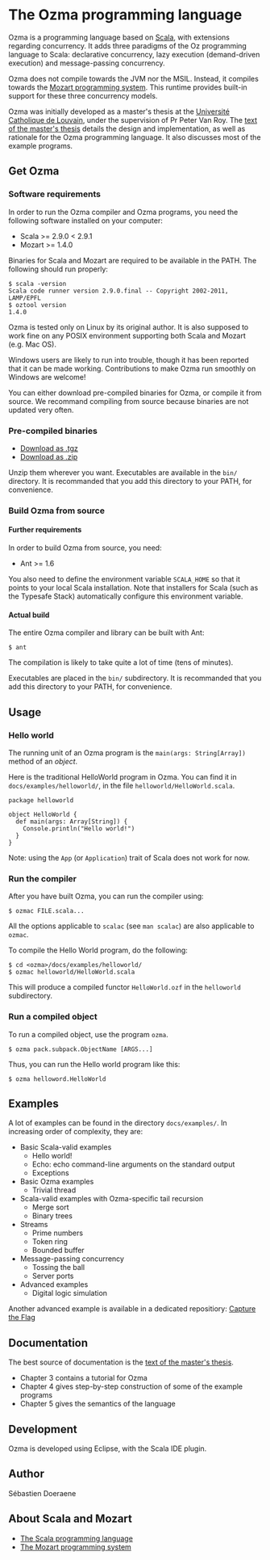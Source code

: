 The Ozma programming language
=============================

Ozma is a programming language based on [Scala](http://www.scala-lang.org/),
with extensions regarding concurrency. It adds three paradigms of the Oz
programming language to Scala: declarative concurrency, lazy execution
(demand-driven execution) and message-passing concurrency.

Ozma does not compile towards the JVM nor the MSIL. Instead, it compiles towards
the [Mozart programming system](http://www.mozart-oz.org/). This runtime
provides built-in support for these three concurrency models.

Ozma was initially developed as a master's thesis at the [Université Catholique de
Louvain](http://www.uclouvain.be/), under the supervision of Pr Peter Van Roy.
The [text of the master's
thesis](http://www.info.ucl.ac.be/~pvr/MemoireSebastienDoeraene.pdf) details the
design and implementation, as well as rationale for the Ozma programming
language. It also discusses most of the example programs.


Get Ozma
--------

### Software requirements

In order to run the Ozma compiler and Ozma programs, you need the following
software installed on your computer:

*   Scala >= 2.9.0 < 2.9.1
*   Mozart >= 1.4.0

Binaries for Scala and Mozart are required to be available in the PATH. The
following should run properly:

    $ scala -version
    Scala code runner version 2.9.0.final -- Copyright 2002-2011, LAMP/EPFL
    $ oztool version
    1.4.0

Ozma is tested only on Linux by its original author. It is also supposed to work
fine on any POSIX environment supporting both Scala and Mozart (e.g. Mac OS).

Windows users are likely to run into trouble, though it has been reported that
it can be made working. Contributions to make Ozma run smoothly on Windows are
welcome!

You can either download pre-compiled binaries for Ozma, or compile it from
source. We recommand compiling from source because binaries are not updated very
often.

### Pre-compiled binaries

*   [Download as .tgz](http://35541hpv124015.ikoula.com/~ozma/download/ozma-complete.tgz)
*   [Download as .zip](http://35541hpv124015.ikoula.com/~ozma/download/ozma-complete.zip)

Unzip them wherever you want. Executables are available in the `bin/` directory.
It is recommanded that you add this directory to your PATH, for convenience.

### Build Ozma from source

#### Further requirements

In order to build Ozma from source, you need:

*   Ant >= 1.6

You also need to define the environment variable `SCALA_HOME` so that it points
to your local Scala installation. Note that installers for Scala (such as the
Typesafe Stack) automatically configure this environment variable.

#### Actual build

The entire Ozma compiler and library can be built with Ant:

    $ ant

The compilation is likely to take quite a lot of time (tens of minutes).

Executables are placed in the `bin/` subdirectory. It is recommanded that you
add this directory to your PATH, for convenience.


Usage
-----

### Hello world

The running unit of an Ozma program is the `main(args: String[Array])` method of
an _object_.

Here is the traditional HelloWorld program in Ozma. You can find it in
`docs/examples/helloworld/`, in the file `helloworld/HelloWorld.scala`.

    package helloworld

    object HelloWorld {
      def main(args: Array[String]) {
        Console.println("Hello world!")
      }
    }

Note: using the `App` (or `Application`) trait of Scala does not work for now.

### Run the compiler

After you have built Ozma, you can run the compiler using:

    $ ozmac FILE.scala...

All the options applicable to `scalac` (see `man scalac`) are also applicable to
`ozmac`.

To compile the Hello World program, do the following:

    $ cd <ozma>/docs/examples/helloworld/
    $ ozmac helloworld/HelloWorld.scala

This will produce a compiled functor `HelloWorld.ozf` in the `helloworld`
subdirectory.

### Run a compiled object

To run a compiled object, use the program `ozma`.

    $ ozma pack.subpack.ObjectName [ARGS...]

Thus, you can run the Hello world program like this:

    $ ozma helloword.HelloWorld


Examples
--------

A lot of examples can be found in the directory `docs/examples/`. In increasing
order of complexity, they are:

*   Basic Scala-valid examples
    *   Hello world!
    *   Echo: echo command-line arguments on the standard output
    *   Exceptions
*   Basic Ozma examples
    *   Trivial thread
*   Scala-valid examples with Ozma-specific tail recursion
    *   Merge sort
    *   Binary trees
*   Streams
    *   Prime numbers
    *   Token ring
    *   Bounded buffer
*   Message-passing concurrency
    *   Tossing the ball
    *   Server ports
*   Advanced examples
    *   Digital logic simulation

Another advanced example is available in a dedicated repositiory:
[Capture the Flag](https://github.com/sjrd/capture-the-flag)


Documentation
-------------

The best source of documentation is the [text of the master's
thesis](http://www.info.ucl.ac.be/~pvr/MemoireSebastienDoeraene.pdf).

*   Chapter 3 contains a tutorial for Ozma
*   Chapter 4 gives step-by-step construction of some of the example programs
*   Chapter 5 gives the semantics of the language


Development
-----------

Ozma is developed using Eclipse, with the Scala IDE plugin.


Author
------

Sébastien Doeraene


About Scala and Mozart
----------------------

*   [The Scala programming language](http://www.scala-lang.org/)
*   [The Mozart programming system](http://www.mozart-oz.org/)
